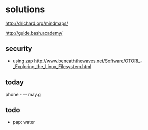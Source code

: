 # solutions

http://drichard.org/mindmaps/
   
       
    
    
http://guide.bash.academy/

security
--------
- using zap
http://www.beneaththewaves.net/Software/OTORI_-_Exploring_the_Linux_Filesystem.html

today
-------
 phone - 
-- may.g  


todo
---
- pap: water
